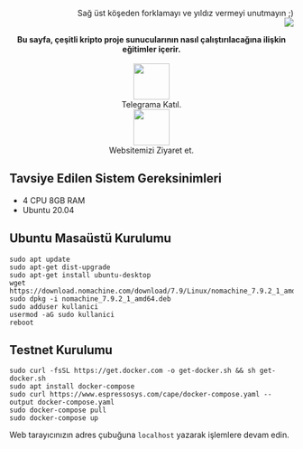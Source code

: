  <p style="font-size:14px" align="right">
Sağ üst köşeden forklamayı ve yıldız vermeyi unutmayın ;) <br> <img src="https://i.hizliresim.com/njbmdlb.png"/></p>
<p style="font-size:14px" align="center">
<b>Bu sayfa, çeşitli kripto proje sunucularının nasıl çalıştırılacağına ilişkin eğitimler içerir. </b><br><br>
<a href="https://t.me/nodeistt" target="_blank"><img src="https://github.com/Nodeist/Testnet_Kurulumlar/blob/fee87fe32609c1704206721b9fb16e4c5de75a96/telegramlogo.png" width="64"/></a> <br>Telegrama Katıl. <br>
<a href="https://nodeist.net/" target="_blank"><img src="https://raw.githubusercontent.com/Nodeist/Testnet_Kurulumlar/main/logo.png" width="64"/></a> <br>Websitemizi Ziyaret et. 
</p>


## Tavsiye Edilen Sistem Gereksinimleri
- 4 CPU 8GB RAM 
- Ubuntu 20.04

## Ubuntu Masaüstü Kurulumu
```
sudo apt update
sudo apt-get dist-upgrade
sudo apt-get install ubuntu-desktop
wget https://download.nomachine.com/download/7.9/Linux/nomachine_7.9.2_1_amd64.deb
sudo dpkg -i nomachine_7.9.2_1_amd64.deb
sudo adduser kullanici
usermod -aG sudo kullanici
reboot
```

## Testnet Kurulumu
```
sudo curl -fsSL https://get.docker.com -o get-docker.sh && sh get-docker.sh
sudo apt install docker-compose
sudo curl https://www.espressosys.com/cape/docker-compose.yaml --output docker-compose.yaml
sudo docker-compose pull
sudo docker-compose up
```

Web tarayıcınızın adres çubuğuna `localhost` yazarak işlemlere devam edin.

